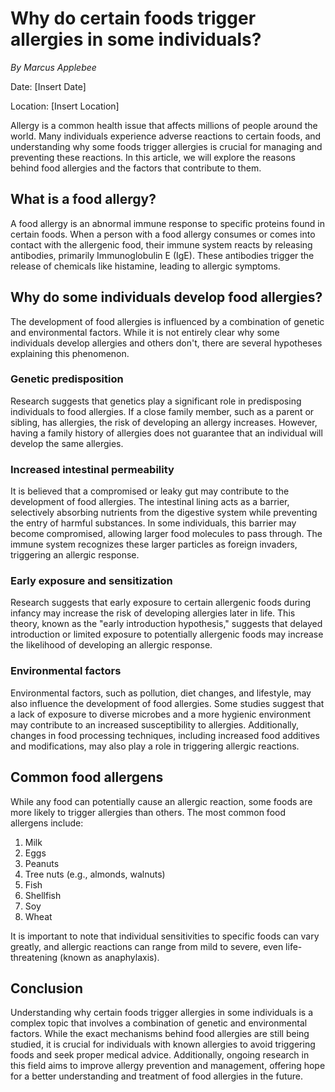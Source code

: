 # **Why do certain foods trigger allergies in some individuals?**

*By Marcus Applebee*

Date: [Insert Date]

Location: [Insert Location]

Allergy is a common health issue that affects millions of people around the world. Many individuals experience adverse reactions to certain foods, and understanding why some foods trigger allergies is crucial for managing and preventing these reactions. In this article, we will explore the reasons behind food allergies and the factors that contribute to them.

## **What is a food allergy?**

A food allergy is an abnormal immune response to specific proteins found in certain foods. When a person with a food allergy consumes or comes into contact with the allergenic food, their immune system reacts by releasing antibodies, primarily Immunoglobulin E (IgE). These antibodies trigger the release of chemicals like histamine, leading to allergic symptoms.

## **Why do some individuals develop food allergies?**

The development of food allergies is influenced by a combination of genetic and environmental factors. While it is not entirely clear why some individuals develop allergies and others don't, there are several hypotheses explaining this phenomenon.

### **Genetic predisposition**

Research suggests that genetics play a significant role in predisposing individuals to food allergies. If a close family member, such as a parent or sibling, has allergies, the risk of developing an allergy increases. However, having a family history of allergies does not guarantee that an individual will develop the same allergies.

### **Increased intestinal permeability**

It is believed that a compromised or leaky gut may contribute to the development of food allergies. The intestinal lining acts as a barrier, selectively absorbing nutrients from the digestive system while preventing the entry of harmful substances. In some individuals, this barrier may become compromised, allowing larger food molecules to pass through. The immune system recognizes these larger particles as foreign invaders, triggering an allergic response.

### **Early exposure and sensitization**

Research suggests that early exposure to certain allergenic foods during infancy may increase the risk of developing allergies later in life. This theory, known as the "early introduction hypothesis," suggests that delayed introduction or limited exposure to potentially allergenic foods may increase the likelihood of developing an allergic response.

### **Environmental factors**

Environmental factors, such as pollution, diet changes, and lifestyle, may also influence the development of food allergies. Some studies suggest that a lack of exposure to diverse microbes and a more hygienic environment may contribute to an increased susceptibility to allergies. Additionally, changes in food processing techniques, including increased food additives and modifications, may also play a role in triggering allergic reactions.

## **Common food allergens**

While any food can potentially cause an allergic reaction, some foods are more likely to trigger allergies than others. The most common food allergens include:

1. Milk
2. Eggs
3. Peanuts
4. Tree nuts (e.g., almonds, walnuts)
5. Fish
6. Shellfish
7. Soy
8. Wheat

It is important to note that individual sensitivities to specific foods can vary greatly, and allergic reactions can range from mild to severe, even life-threatening (known as anaphylaxis).

## **Conclusion**

Understanding why certain foods trigger allergies in some individuals is a complex topic that involves a combination of genetic and environmental factors. While the exact mechanisms behind food allergies are still being studied, it is crucial for individuals with known allergies to avoid triggering foods and seek proper medical advice. Additionally, ongoing research in this field aims to improve allergy prevention and management, offering hope for a better understanding and treatment of food allergies in the future.

